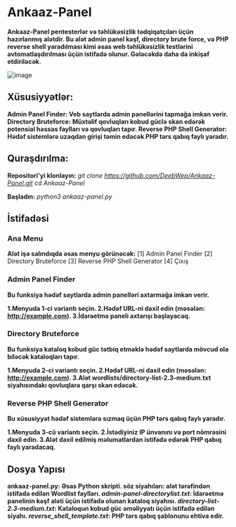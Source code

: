 # Ankaaz-Panel

**Ankaaz-Panel pentesterlər və təhlükəsizlik tədqiqatçıları üçün hazırlanmış alətdir. Bu alət admin panel kəşf, directory brute force, və PHP reverse shell yaradılması kimi əsas web təhlükəsizlik testlərini avtomatlaşdırılması üçün istifadə olunur. Gələcəkdə daha da inkişaf etdiriləcək.**

![image](https://github.com/user-attachments/assets/13839422-cbef-4a02-9350-b3f4ba4baf56)

## Xüsusiyyətlər: ##

**Admin Panel Finder: Veb saytlarda admin panellərini tapmağa imkan verir.
Directory Bruteforce: Müxtəlif qovluqları kobud güclə skan edərək potensial həssas faylları və qovluqları tapır.
Reverse PHP Shell Generator: Hədəf sistemlərə uzaqdan girişi təmin edəcək PHP tərs qabıq faylı yaradır.**

## Quraşdırılma: ##

**Repositori'yi klonlayın:**
_git clone https://github.com/DeebWep/Ankaaz-Panel.git_
_cd Ankaaz-Panel_

**Başladın:**
_python3 ankaaz-panel.py_

## İstifadəsi ##

### Ana Menu ###
**Alət işə salındıqda əsas menyu görünəcək:**
[1]  Admin Panel Finder
[2]  Directory Bruteforce
[3]  Reverse PHP Shell Generator
[4]  Çıxış

### Admin Panel Finder ###
**Bu funksiya hədəf saytlarda admin panelləri axtarmağa imkan verir.**

**1.Menyuda 1-ci variantı seçin.
2.Hədəf URL-ni daxil edin (məsələn: http://example.com).
3.İdarəetmə paneli axtarışı başlayacaq.**

### Directory Bruteforce ###
**Bu funksiya kataloq kobud güc tətbiq etməklə hədəf saytlarda mövcud ola biləcək kataloqları tapır.**

**1.Menyuda 2-ci variantı seçin.
2.Hədəf URL-ni daxil edin (məsələn: http://example.com).
3.Alət wordlists/directory-list-2.3-medium.txt siyahısındakı qovluqlara qarşı skan edəcək.**

### Reverse PHP Shell Generator ###
**Bu xüsusiyyət hədəf sistemlərə sızmaq üçün PHP tərs qabıq faylı yaradır.**

**1.Menyuda 3-cü variantı seçin.
2.İstədiyiniz IP ünvanını və port nömrəsini daxil edin.
3.Alət daxil edilmiş məlumatlardan istifadə edərək PHP qabıq faylı yaradacaq.**

## Dosya Yapısı ##
**ankaaz-panel.py: Əsas Python skripti.
söz siyahıları: alət tərəfindən istifadə edilən Wordlist faylları.
_admin-panel-directorylist.txt_: İdarəetmə panelinin kəşf aləti üçün istifadə olunan kataloq siyahısı.
_directory-list-2.3-medium.txt_: Kataloqun kobud güc əməliyyatı üçün istifadə edilən siyahı.
_reverse_shell_template.txt_: PHP tərs qabıq şablonunu ehtiva edir.**
